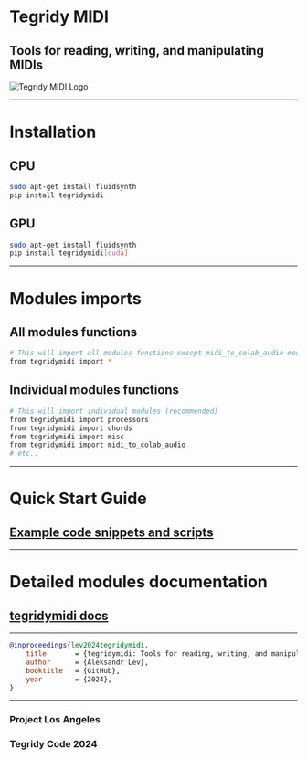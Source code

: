 # Tegridy MIDI

## Tools for reading, writing, and manipulating MIDIs

![Tegridy MIDI Logo](https://github.com/user-attachments/assets/6b1f98e1-255c-4e76-ba24-46f37ad36b46)

***

# Installation

## CPU

```sh
sudo apt-get install fluidsynth
pip install tegridymidi
```

## GPU

```sh
sudo apt-get install fluidsynth
pip install tegridymidi[cuda]
```

***

# Modules imports

## All modules functions

```sh
# This will import all modules functions except midi_to_colab_audio module and legacy modules
from tegridymidi import *
```

## Individual modules functions

```sh
# This will import individual modules (recommended)
from tegridymidi import processors
from tegridymidi import chords
from tegridymidi import misc
from tegridymidi import midi_to_colab_audio
# etc..
```

***

# Quick Start Guide

## [Example code snippets and scripts](https://github.com/asigalov61/tegridymidi/tree/main/tegridymidi/examples)

***

# Detailed modules documentation

## [tegridymidi docs](https://github.com/asigalov61/tegridymidi/tree/main/docs)

***

```bibtex
@inproceedings{lev2024tegridymidi,
    title       = {tegridymidi: Tools for reading, writing, and manipulating MIDIs},
    author      = {Aleksandr Lev},
    booktitle   = {GitHub},
    year        = {2024},
}
```
***

### Project Los Angeles
### Tegridy Code 2024
